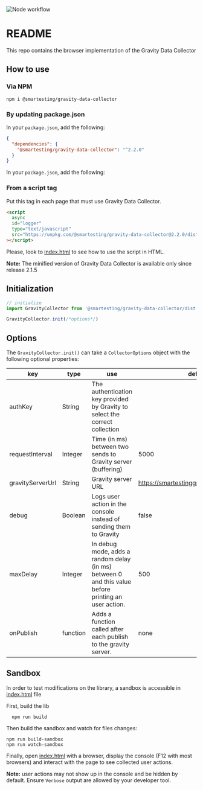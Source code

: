 ![Node workflow](https://github.com/Smartesting/gravity-data-collector/actions/workflows/node.js.yml/badge.svg)

# README

This repo contains the browser implementation of the Gravity Data Collector

## How to use

### Via NPM

```console
npm i @smartesting/gravity-data-collector
```

### By updating package.json

In your `package.json`, add the following:

```json
{
  "dependencies": {
    "@smartesting/gravity-data-collector": "^2.2.0"
  }
}
```

In your `package.json`, add the following:

### From a script tag

Put this tag in each page that must use Gravity Data Collector.

```html
<script
  async
  id="logger"
  type="text/javascript"
  src="https://unpkg.com/@smartesting/gravity-data-collector@2.2.0/dist/gravity-logger-min.js"
></script>
```

Please, look to [index.html](sample/index.html) to see how to use the script in HTML.

**Note:** The minified version of Gravity Data Collector is available only since release 2.1.5

## Initialization

```typescript
// initialize
import GravityCollector from '@smartesting/gravity-data-collector/dist'

GravityCollector.init(/*options*/)
```

## Options

The `GravityCollector.init()` can take a `CollectorOptions` object with the following optional properties:

| key              | type     | use                                                                                                 | default value                                  |
| ---------------- | -------- | --------------------------------------------------------------------------------------------------- | ---------------------------------------------- |
| authKey          | String   | The authentication key provided by Gravity to select the correct collection                         |                                                |
| requestInterval  | Integer  | Time (in ms) between two sends to Gravity server (buffering)                                        | 5000                                           |
| gravityServerUrl | String   | Gravity server URL                                                                                  | https://smartestinggravityserver.herokuapp.com |
| debug            | Boolean  | Logs user action in the console instead of sending them to Gravity                                  | false                                          |
| maxDelay         | Integer  | In debug mode, adds a random delay (in ms) between 0 and this value before printing an user action. | 500                                            |
| onPublish        | function | Adds a function called after each publish to the gravity server.                                    | none                                           |

## Sandbox

In order to test modifications on the library, a sandbox is accessible in [index.html](sample/index.html) file

First, build the lib

```shell
  npm run build
```

Then build the sandbox and watch for files changes:

```shell
npm run build-sandbox
npm run watch-sandbox
```

Finally, open [index.html](sample/index.html) with a browser, display the console (F12 with most browsers) and interact
with
the page to see collected user actions.

**Note:** user actions may not show up in the console and be hidden by default. Ensure `Verbose` output are allowed by
your
developer tool.
